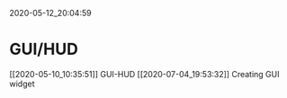 2020-05-12_20:04:59

# GUI/HUD

[[2020-05-10_10:35:51]] GUI-HUD
[[2020-07-04_19:53:32]] Creating GUI widget